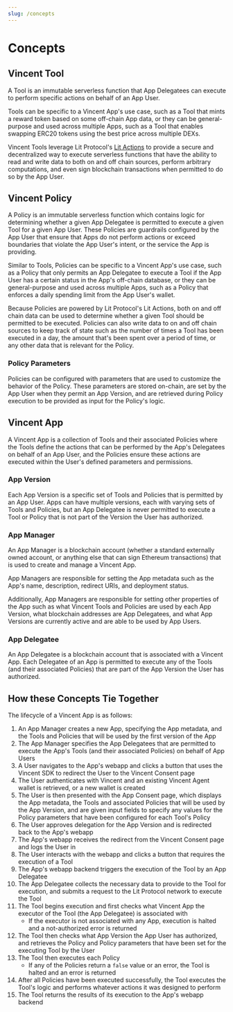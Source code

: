 ```yaml
---
slug: /concepts
---
```


# Concepts

## Vincent Tool

A Tool is an immutable serverless function that App Delegatees can execute to perform specific actions on behalf of an App User.

Tools can be specific to a Vincent App's use case, such as a Tool that mints a reward token based on some off-chain App data, or they can be general-purpose and used across multiple Apps, such as a Tool that enables swapping ERC20 tokens using the best price across multiple DEXs.

Vincent Tools leverage Lit Protocol's [Lit Actions](https://developer.litprotocol.com/sdk/serverless-signing/overview) to provide a secure and decentralized way to execute serverless functions that have the ability to read and write data to both on and off chain sources, perform arbitrary computations, and even sign blockchain transactions when permitted to do so by the App User.

## Vincent Policy

A Policy is an immutable serverless function which contains logic for determining whether a given App Delegatee is permitted to execute a given Tool for a given App User. These Policies are guardrails configured by the App User that ensure that Apps do not perform actions or exceed boundaries that violate the App User's intent, or the service the App is providing.

Similar to Tools, Policies can be specific to a Vincent App's use case, such as a Policy that only permits an App Delegatee to execute a Tool if the App User has a certain status in the App's off-chain database, or they can be general-purpose and used across multiple Apps, such as a Policy that enforces a daily spending limit from the App User's wallet.

Because Policies are powered by Lit Protocol's Lit Actions, both on and off chain data can be used to determine whether a given Tool should be permitted to be executed. Policies can also write data to on and off chain sources to keep track of state such as the number of times a Tool has been executed in a day, the amount that's been spent over a period of time, or any other data that is relevant for the Policy.

### Policy Parameters

Policies can be configured with parameters that are used to customize the behavior of the Policy. These parameters are stored on-chain, are set by the App User when they permit an App Version, and are retrieved during Policy execution to be provided as input for the Policy's logic.

## Vincent App

A Vincent App is a collection of Tools and their associated Policies where the Tools define the actions that can be performed by the App's Delegatees on behalf of an App User, and the Policies ensure these actions are executed within the User's defined parameters and permissions.

### App Version

Each App Version is a specific set of Tools and Policies that is permitted by an App User. Apps can have multiple versions, each with varying sets of Tools and Policies, but an App Delegatee is never permitted to execute a Tool or Policy that is not part of the Version the User has authorized.

### App Manager

An App Manager is a blockchain account (whether a standard externally owned account, or anything else that can sign Ethereum transactions) that is used to create and manage a Vincent App.

App Managers are responsible for setting the App metadata such as the App's name, description, redirect URIs, and deployment status.

Additionally, App Managers are responsible for setting other properties of the App such as what Vincent Tools and Policies are used by each App Version, what blockchain addresses are App Delegatees, and what App Versions are currently active and are able to be used by App Users.

### App Delegatee

An App Delegatee is a blockchain account that is associated with a Vincent App. Each Delegatee of an App is permitted to execute any of the Tools (and their associated Policies) that are part of the App Version the User has authorized.

## How these Concepts Tie Together

The lifecycle of a Vincent App is as follows:

1. An App Manager creates a new App, specifying the App metadata, and the Tools and Policies that will be used by the first version of the App
2. The App Manager specifies the App Delegatees that are permitted to execute the App's Tools (and their associated Policies) on behalf of App Users
3. A User navigates to the App's webapp and clicks a button that uses the Vincent SDK to redirect the User to the Vincent Consent page
4. The User authenticates with Vincent and an existing Vincent Agent wallet is retrieved, or a new wallet is created
5. The User is then presented with the App Consent page, which displays the App metadata, the Tools and associated Policies that will be used by the App Version, and are given input fields to specify any values for the Policy parameters that have been configured for each Tool's Policy
6. The User approves delegation for the App Version and is redirected back to the App's webapp
7. The App's webapp receives the redirect from the Vincent Consent page and logs the User in
8. The User interacts with the webapp and clicks a button that requires the execution of a Tool
9. The App's webapp backend triggers the execution of the Tool by an App Delegatee
10. The App Delegatee collects the necessary data to provide to the Tool for execution, and submits a request to the Lit Protocol network to execute the Tool
11. The Tool begins execution and first checks what Vincent App the executor of the Tool (the App Delegatee) is associated with
    - If the executor is not associated with any App, execution is halted and a not-authorized error is returned
12. The Tool then checks what App Version the App User has authorized, and retrieves the Policy and Policy parameters that have been set for the executing Tool by the User
13. The Tool then executes each Policy
    - If any of the Policies return a `false` value or an error, the Tool is halted and an error is returned
14. After all Policies have been executed successfully, the Tool executes the Tool's logic and performs whatever actions it was designed to perform
15. The Tool returns the results of its execution to the App's webapp backend
